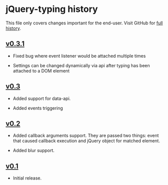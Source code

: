 jQuery-typing history
=====================


This file only covers changes important for the end-user.  Visit GitHub
for [full history][].

  [full history]: http://github.com/tnajdek/jquery-typing/commits/master

[v0.3.1][]
--------
  
  - Fixed bug where event listener would be attached multiple times

  - Settings can be changed dynamically via api after typing has been attached to a DOM element

[v0.3][]
--------

  - Added support for data-api.

  - Added events triggering

[v0.2][]
--------

  - Added callback arguments support.  They are passed two things: event
    that caused callback execution and jQuery object for matched element.

  - Added blur support.


[v0.1][]
--------

  - Initial release.

  [v0.3.1]: http://github.com/tnajdek/jquery-typing/compare/v0.3.0...v0.3.1
  [v0.3]: http://github.com/tnajdek/jquery-typing/compare/v0.2.0...v0.3.0
  [v0.2]: http://github.com/narfdotpl/jquery-typing/compare/v0.1.0...v0.2.0
  [v0.1]: http://github.com/narfdotpl/jquery-typing/compare/c4b8c10...v0.1.0
